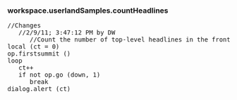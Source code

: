 ### workspace.userlandSamples.countHeadlines
<pre>
//Changes
   //2/9/11; 3:47:12 PM by DW
      //Count the number of top-level headlines in the front outline window.
local (ct = 0)
op.firstsummit ()
loop
   ct++
   if not op.go (down, 1)
      break
dialog.alert (ct)

</pre>